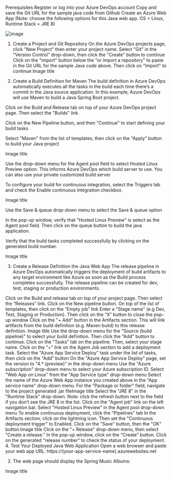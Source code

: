 Prerequisites
Register or log into your Azure DevOps account
Copy and save the Git URL for the sample java code from Github
Create an Azure Web App (Note: choose the following options for this Java web app. OS = Linux, Runtime Stack = JRE 8)



![image](https://user-images.githubusercontent.com/86290404/123367051-ee044500-d596-11eb-8531-412178ee3907.png)
1. Create a Project and Git Repository
On the Azure DevOps projects page, click "New Project" then enter your project name. 
Select "Git" in the "Version Control" drop-down, then click the "Create" button to continue
Click on the "import" button below the "or import a repository" to paste in the Git URL for the sample Java code above.  Then click on "Import" to continue
Image title

2. Create a Build Definition for Maven
The build definition in Azure DevOps automatically executes all the tasks in the build each time there’s a commit in the Java source application. In this example, Azure DevOps will use Maven to build a Java Spring Boot project.

Click on the Build and Release tab on top of your Azure DevOps project page. Then select the "Builds" link

Click on the New Pipeline button, and then "Continue" to start defining your build tasks

Select "Maven" from the list of templates, then click on the "Apply" button to build your Java project

Image title

Use the drop-down menu for the Agent pool field to select Hosted Linux Preview option.  This informs Azure DevOps which build server to use. You can also use your private customized build server

To configure your build for continuous integration, select the Triggers tab and check the Enable continuous integration checkbox.

Image title

Use the Save & queue drop-down menu to select the Save & queue option

In the pop-up window, verify that "Hosted Linux Preview" is select as the Agent pool field.  Then click on the queue button to build the java application.

Verify that the build tasks completed successfully by clicking on the generated build number.

Image title

3. Create a Release Definition the Java Web App
The release pipeline in Azure DevOps automatically triggers the deployment of build artifacts to any target environment like Azure as soon as the Build process completes successfully. The release pipeline can be created for dev, test, staging or production environments.

Click on the Build and release tab on top of your project page.  Then select the “Releases” link.
Click on the New pipeline button.  On top of the list of templates, then click on the “Empty job” link
Enter a "Stage name" (e.g Dev, Test, Staging or Production).  Then click on the “X” button to close the pop-up window
Click on the "+ Add" button in the Artifacts section.  This will link artifacts from the build definition (e.g. Maven build) to this release definition. Image title
Use the drop-down menu for the "Source (build pipeline)" to select your build definition. Then click the "Add" button to continue.
Click on the "Tasks" tab on the pipeline.  Then, select your stage name.
Click on the "+" link on the Agent Job section to add a deployment task.
Select  the "Azure App Service Deploy" task under the list of tasks, then click on the "Add" button
On the "Azure App Service Deploy" page, set the version to "4.* (preview)" in the drop-down menu
Use the "Azure subscription" drop-down menu to select your Azure subscription ID.
Select "Web App on Linux" from the "App Service type" drop-down menu
Select the name of the Azure Web App instance you created above in the "App service name" drop-down menu.
For the "Package or folder" field, navigate to the project generated .jar fileImage title
Select the "JRE 8" in the "Runtime Stack" drop-down.  Note:  click the refresh button next to the field if you don’t see the JRE 8 in the list.
Click on the "Agent job" link on the left navigation bar.  Select "Hosted Linux Preview" in the Agent pool drop-down menu
To enable continuous deployment, click the "Pipelines" tab
In the Artifacts section, click on the lightning icon.  Then set the "Continuous deployment trigger" to Enabled. Click on the "Save" button, then the "OK" button.Image title
Click on the "+ Release" drop-down menu, then select "Create a release."
In the pop-up window, click on the "Create" button.
Click on the generated “release number” to check the status of your deployment.
4. Test Your Deployed Java Web Application
Open a web browser and paste your web app URL:
        https://{your-app-service-name}.azurewebsites.net

2. The web page should display the Spring Music Albums:

Image title
